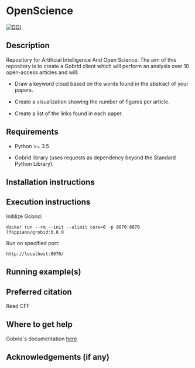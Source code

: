 # OpenScience
[![DOI](https://zenodo.org/badge/762679154.svg)](https://zenodo.org/doi/10.5281/zenodo.10702188)

 ## Description

Repository for Artificial Intelligence And Open Science. The aim of this repository is to create a Gobrid client which will perform an analysis over 10
open-access articles and will:

- Draw a keyword cloud based on the words found in the abstract of your papers.
  
- Create a visualization showing the number of ﬁgures per article.
  
- Create a list of the links found in each paper.



 ## Requirements
- Python >= 3.5

- Gobrid library (uses requests as dependency beyond the Standard Python Library).
 
 ## Installation instructions
 ## Execution instructions
Initilize Gobrid: 
```
docker run --rm --init --ulimit core=0 -p 8070:8070 lfoppiano/grobid:0.8.0
```

Run on specified port:
```
http://localhost:8070/
```
 ## Running example(s)
 ## Preferred citation 
 Read CFF
 ## Where to get help
Gobrid´s documentation [here](https://github.com/kermitt2/grobid_client_python)
 ## Acknowledgements (if any)
